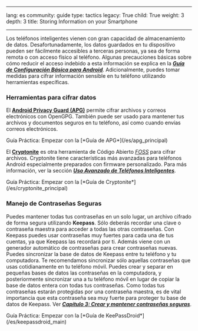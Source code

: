 

---

lang: es
community: guide
type: tactics
legacy: True
child: True
weight: 3
depth: 3
title: Storing Information on your Smartphone

---

Los teléfonos inteligentes vienen con gran capacidad de almacenamiento de datos. Desafortunadamente, los datos guardados en tu dispositivo pueden ser fácilmente accesibles a terceras personas, ya sea de forma remota o con acceso físico al teléfono.  Algunas precauciones básicas sobre cómo reducir el acceso indebido a esta información se explica en la [***Guía  de Configuración Básica para Android***](/es/android_basica). Adicionalmente, puedes  tomar medidas para cifrar información sensible en tu teléfono utilizando herramientas específicas. 

### Herramientas para cifrar datos ###

El [**Android Privacy Guard (APG)**](/es/apg_principal) permite cifrar archivos y correos electrónicos con OpenGPG. También puede ser usado para mantener tus archivos y documentos seguros en tu teléfono, así como cuando envías correos electrónicos.

<div class=getstarted markdown=1>
Guía Práctica: Empezar con la [*Guía de APG*](/es/apg_principal)
</div>

El [**Cryptonite**](https://code.google.com/p/cryptonite/) es otra herramienta de Código Abierto [*FOSS*](/es/glossary#FOSS) para cifrar archivos. Cryptonite tiene características más avanzadas para teléfonos Android especialmente preparados con firmware personalizado. Para más información, ver la sección [***Uso Avanzado de Teléfonos Inteligentes***](/es/chapter_11_7).

<div class=getstarted markdown=1>
Guía Práctica: Empezar con la [*Guía de Cryptonite*](/es/cryptonite_principal)
</div>

### Manejo de Contraseñas Seguras ###

Puedes mantener todas tus contraseñas en un solo lugar, un archivo cifrado de forma segura utilizando **Keepass**. Sólo deberás recordar una clave o contraseña maestra para acceder a todas las otras contraseñas. Con Keepass puedes usar contraseñas muy fuertes para cada una de tus cuentas, ya que Keepass las recordará por ti. Además viene con un generador automático de contraseñas para crear contraseñas nuevas. Puedes sincronizar la base de datos de Keepass entre tu teléfono y tu computadora. Te recomendamos sincronizar sólo aquellas contraseñas que usas cotidianamente en tu teléfono móvil. Puedes crear y separar en pequeñas bases de datos las contraseñas en la computadora, y posteriormente sincronizar una a tu teléfono móvil en lugar de copiar la base de datos entera con todas tus contraseñas. Como todas tus contraseñas estarán protegidas por una contraseña maestra, es de vital importancia que esta contraseña sea muy fuerte para proteger tu base de datos de Keepass. Ver [***Capítulo 3: Crear y mantener contraseñas seguras***](/es/chapter-3). 

<div class=getstarted markdown=1>
Guía Práctica: Empezar con la [*Guía de KeePassDroid*](/es/keepassdroid_main)
</div>



